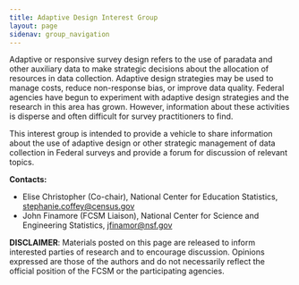 ```yaml
---
title: Adaptive Design Interest Group
layout: page
sidenav: group_navigation
---
```

<p>Adaptive or responsive survey design refers to the use of paradata and other auxiliary data to make strategic decisions about the allocation of resources in data collection.  Adaptive design strategies may be used to manage costs, reduce non-response bias, or improve data quality.  Federal agencies have begun to experiment with adaptive design strategies and the research in this area has grown.  However, information about these activities is disperse and often difficult for survey practitioners to find. </p> 
<p>This interest group is intended to provide a vehicle to share information about the use of adaptive design or other strategic management of data collection in Federal surveys and provide a forum for discussion of relevant topics. </p> 

<p><strong>Contacts:</strong> </p>
<ul>
  <li>Elise Christopher (Co-chair), National Center for Education Statistics, <a href="mailto:elise.christopher@ed.gov>elise.christopher@ed.gov</a></li>
  <li>Stephanie Coffey (Co-chair), U.S. Census Bureau, <a href="mailto:stephanie.coffey@census.gov">stephanie.coffey@census.gov</a> </li>
  <li>John Finamore (FCSM Liaison), National Center for Science and Engineering Statistics, <a href="mailto:jfinamor@nsf.gov">jfinamor@nsf.gov</a> </li>
</ul>

<p><b>DISCLAIMER</b>: Materials posted on this page are released to inform interested parties of research and to encourage discussion. Opinions expressed are those of the authors and do not necessarily reflect the official position of the FCSM or the participating agencies.</p>
